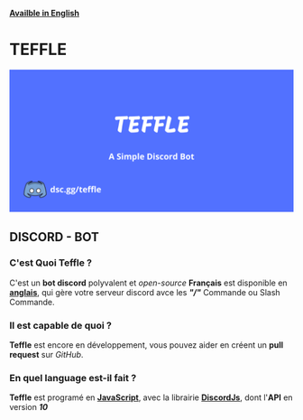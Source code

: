 **[Availble in English](en.md)**

# TEFFLE

![IMAGE](TEFFLE.png)


## DISCORD - BOT

### C'est Quoi Teffle ?

C'est un **bot discord** polyvalent et *open-source* **Français** est disponible en **[anglais](en.md)**, qui gère votre serveur discord avce les ***"/"*** Commande ou Slash Commande.

### Il est capable de quoi ?

**Teffle** est encore en développement, vous pouvez aider en créent un **pull request** sur *GitHub*.

### En quel language est-il fait ?

**Teffle** est programé en **[JavaScript](https://www.google.com/search?q=javascript)**, avec la librairie **[DiscordJs](https:///www.discordjs.guide)**, dont l'**API** en version ***10***
